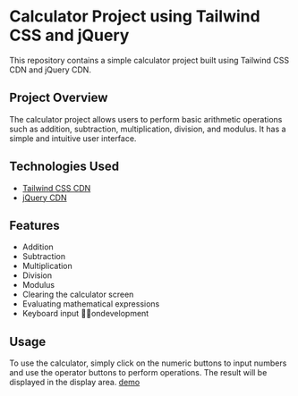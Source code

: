 # Calculator Project using Tailwind CSS and jQuery

This repository contains a simple calculator project built using Tailwind CSS CDN and jQuery CDN.

## Project Overview

The calculator project allows users to perform basic arithmetic operations such as addition, subtraction, multiplication, division, and modulus. It has a simple and intuitive user interface.

## Technologies Used

- [Tailwind CSS CDN](https://tailwindcss.com/docs/installation)
- [jQuery CDN](https://jquery.com/download/)

## Features

- Addition
- Subtraction
- Multiplication
- Division
- Modulus
- Clearing the calculator screen
- Evaluating mathematical expressions
- Keyboard input 👩‍💻ondevelopment

## Usage

To use the calculator, simply click on the numeric buttons to input numbers and use the operator buttons to perform operations. The result will be displayed in the display area. [demo](https://galanghanafi.github.io/calculator-jquery/)

